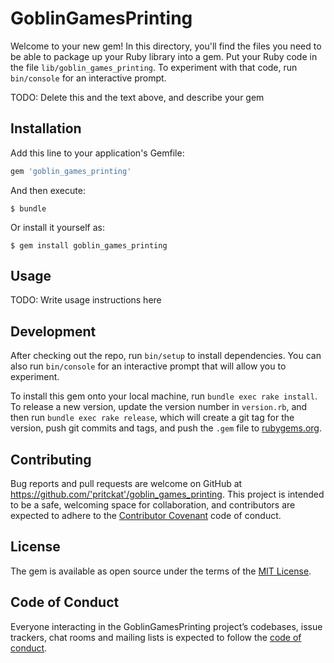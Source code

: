 # GoblinGamesPrinting

Welcome to your new gem! In this directory, you'll find the files you need to be able to package up your Ruby library into a gem. Put your Ruby code in the file `lib/goblin_games_printing`. To experiment with that code, run `bin/console` for an interactive prompt.

TODO: Delete this and the text above, and describe your gem

## Installation

Add this line to your application's Gemfile:

```ruby
gem 'goblin_games_printing'
```

And then execute:

    $ bundle

Or install it yourself as:

    $ gem install goblin_games_printing

## Usage

TODO: Write usage instructions here

## Development

After checking out the repo, run `bin/setup` to install dependencies. You can also run `bin/console` for an interactive prompt that will allow you to experiment.

To install this gem onto your local machine, run `bundle exec rake install`. To release a new version, update the version number in `version.rb`, and then run `bundle exec rake release`, which will create a git tag for the version, push git commits and tags, and push the `.gem` file to [rubygems.org](https://rubygems.org).

## Contributing

Bug reports and pull requests are welcome on GitHub at https://github.com/'pritckat'/goblin_games_printing. This project is intended to be a safe, welcoming space for collaboration, and contributors are expected to adhere to the [Contributor Covenant](http://contributor-covenant.org) code of conduct.

## License

The gem is available as open source under the terms of the [MIT License](https://opensource.org/licenses/MIT).

## Code of Conduct

Everyone interacting in the GoblinGamesPrinting project’s codebases, issue trackers, chat rooms and mailing lists is expected to follow the [code of conduct](https://github.com/'pritckat'/goblin_games_printing/blob/master/CODE_OF_CONDUCT.md).
